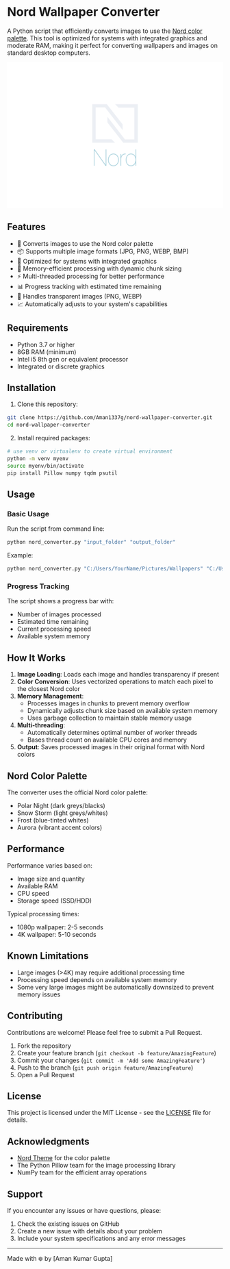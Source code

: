 # Nord Wallpaper Converter

A Python script that efficiently converts images to use the [Nord color palette](https://www.nordtheme.com/). This tool is optimized for systems with integrated graphics and moderate RAM, making it perfect for converting wallpapers and images on standard desktop computers.

![Nord Color Palette](https://raw.githubusercontent.com/nordtheme/assets/main/static/images/logos/heroes/logo-typography/light/frostic/nord6/spaced.svg?sanitize=true)

## Features

- 🎨 Converts images to use the Nord color palette
- 📦 Supports multiple image formats (JPG, PNG, WEBP, BMP)
- 🚀 Optimized for systems with integrated graphics
- 💾 Memory-efficient processing with dynamic chunk sizing
- ⚡ Multi-threaded processing for better performance
- 📊 Progress tracking with estimated time remaining
- 🔄 Handles transparent images (PNG, WEBP)
- 📈 Automatically adjusts to your system's capabilities

## Requirements

- Python 3.7 or higher
- 8GB RAM (minimum)
- Intel i5 8th gen or equivalent processor
- Integrated or discrete graphics

## Installation

1. Clone this repository:
```bash
git clone https://github.com/Aman1337g/nord-wallpaper-converter.git
cd nord-wallpaper-converter
```

2. Install required packages:
```bash
# use venv or virtualenv to create virtual environment
python -m venv myenv
source myenv/bin/activate
pip install Pillow numpy tqdm psutil
```

## Usage

### Basic Usage

Run the script from command line:
```bash
python nord_converter.py "input_folder" "output_folder"
```

Example:
```bash
python nord_converter.py "C:/Users/YourName/Pictures/Wallpapers" "C:/Users/YourName/Pictures/Wallpapers_Nord"
```

### Progress Tracking

The script shows a progress bar with:
- Number of images processed
- Estimated time remaining
- Current processing speed
- Available system memory

## How It Works

1. **Image Loading**: Loads each image and handles transparency if present
2. **Color Conversion**: Uses vectorized operations to match each pixel to the closest Nord color
3. **Memory Management**: 
   - Processes images in chunks to prevent memory overflow
   - Dynamically adjusts chunk size based on available system memory
   - Uses garbage collection to maintain stable memory usage
4. **Multi-threading**: 
   - Automatically determines optimal number of worker threads
   - Bases thread count on available CPU cores and memory
5. **Output**: Saves processed images in their original format with Nord colors

## Nord Color Palette

The converter uses the official Nord color palette:
- Polar Night (dark greys/blacks)
- Snow Storm (light greys/whites)
- Frost (blue-tinted whites)
- Aurora (vibrant accent colors)

## Performance

Performance varies based on:
- Image size and quantity
- Available RAM
- CPU speed
- Storage speed (SSD/HDD)

Typical processing times:
- 1080p wallpaper: 2-5 seconds
- 4K wallpaper: 5-10 seconds

## Known Limitations

- Large images (>4K) may require additional processing time
- Processing speed depends on available system memory
- Some very large images might be automatically downsized to prevent memory issues

## Contributing

Contributions are welcome! Please feel free to submit a Pull Request.

1. Fork the repository
2. Create your feature branch (`git checkout -b feature/AmazingFeature`)
3. Commit your changes (`git commit -m 'Add some AmazingFeature'`)
4. Push to the branch (`git push origin feature/AmazingFeature`)
5. Open a Pull Request

## License

This project is licensed under the MIT License - see the [LICENSE](LICENSE) file for details.

## Acknowledgments

- [Nord Theme](https://www.nordtheme.com/) for the color palette
- The Python Pillow team for the image processing library
- NumPy team for the efficient array operations

## Support

If you encounter any issues or have questions, please:
1. Check the existing issues on GitHub
2. Create a new issue with details about your problem
3. Include your system specifications and any error messages

---

Made with ❄️ by [Aman Kumar Gupta]

